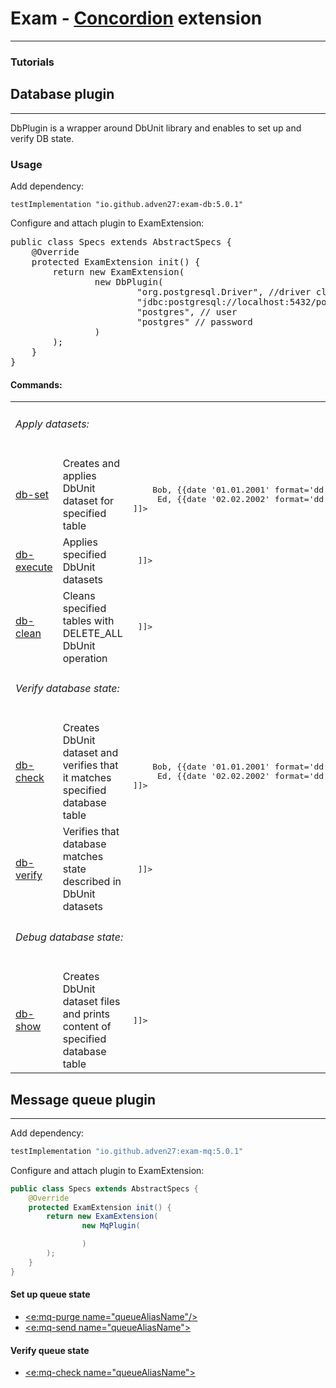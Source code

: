 # Exam - [Concordion](https://github.com/concordion/concordion) extension

---

### Tutorials


## Database plugin

---

DbPlugin is a wrapper around DbUnit library and enables to set up and verify DB state.   

### Usage

Add dependency:

    testImplementation "io.github.adven27:exam-db:5.0.1"

Configure and attach plugin to ExamExtension:

<pre class="java doc-code">public class Specs extends AbstractSpecs {
    @Override
    protected ExamExtension init() {
        return new ExamExtension(
                new DbPlugin(
                        "org.postgresql.Driver", //driver class
                        "jdbc:postgresql://localhost:5432/postgres", //jdbc url 
                        "postgres", // user
                        "postgres" // password
                )
        );
    }
}</pre>

#### Commands:

<table class="table table-sm">

<tr><td colspan="3"> <h6>Apply datasets: </h6> </td></tr>

<tr>
<td class="align-middle"> <a c:run="concordion" href="db/DbSet.html">db-set</a> </td>
<td class="align-middle"> Creates and applies DbUnit dataset for specified table </td>
<td class="align-middle"> <pre class="xml doc-code">
<![CDATA[<e:db-set table="person" cols="id=1..10, name, birthday, created={{now}}">
    <e:row>Bob, {{date '01.01.2001' format='dd.MM.yyyy'}}</e:row>
    <e:row> Ed, {{date '02.02.2002' format='dd.MM.yyyy'}}</e:row>
</e:db-set>]]>
</pre> </td>
</tr>

<tr>
<td class="align-middle"> <a c:run="concordion" href="db/DbExecute.html">db-execute</a> </td>
<td class="align-middle"> Applies specified DbUnit datasets </td>
<td class="align-middle"> <pre class="xml doc-code">
<![CDATA[ <e:db-execute datasets="/data/db/adam.xml, /data/db/bob.json, /data/db/carl/person.csv"/> ]]>
</pre> </td>
</tr>

<tr>
<td class="align-middle"> <a c:run="concordion" href="db/DbClean.html">db-clean</a> </td>
<td class="align-middle"> Cleans specified tables with DELETE_ALL DbUnit operation </td>
<td class="align-middle"> <pre class="xml doc-code">
<![CDATA[ <e:db-clean tables="person, person_fields"/> ]]>
</pre> </td>
</tr>

<tr><td colspan="3"> <h6>Verify database state: </h6> </td></tr>

<tr>
<td class="align-middle"> <a c:run="concordion" href="db/DbCheck.html">db-check</a> </td>
<td class="align-middle"> Creates DbUnit dataset and verifies that it matches specified database table </td>
<td class="align-middle"> <pre class="xml doc-code">
<![CDATA[<e:db-check table="person" cols="id=1..10, name, birthday, created={{now}}">
    <e:row>Bob, {{date '01.01.2001' format='dd.MM.yyyy'}}</e:row>
    <e:row> Ed, {{date '02.02.2002' format='dd.MM.yyyy'}}</e:row>
</e:db-check>]]>
</pre> </td>
</tr>

<tr>
<td class="align-middle"> <a c:run="concordion" href="db/DbVerify.html">db-verify</a> </td>
<td class="align-middle"> Verifies that database matches state described in DbUnit datasets </td>
<td class="align-middle"> <pre class="xml doc-code">
<![CDATA[ <e:db-verify datasets="/data/db/adam.xml, /data/db/bob.json, /data/db/carl/person.csv"/> ]]>
</pre> </td>
</tr>

<tr><td colspan="3"> <h6>Debug database state: </h6> </td></tr>

<tr>
<td class="align-middle"> <a c:run="concordion" href="db/DbShow.html">db-show</a> </td>
<td class="align-middle"> Creates DbUnit dataset files and prints content of specified database table </td>
<td class="align-middle"> <pre class="xml doc-code">
<![CDATA[<e:db-show table="person" saveToResources="/data/db/person.xml"/>]]>
</pre> </td>
</tr>

</table>

## Message queue plugin

---

Add dependency:

```groovy
testImplementation "io.github.adven27:exam-mq:5.0.1"
```

Configure and attach plugin to ExamExtension:

```java
public class Specs extends AbstractSpecs {
    @Override
    protected ExamExtension init() {
        return new ExamExtension(
                new MqPlugin(

                )
        );
    }
}
```

#### Set up queue state

- [<e:mq-purge name="queueAliasName"/>]( mq/MqPurge.html)
- [<e:mq-send name="queueAliasName">]( mq/MqSend.html)

#### Verify queue state

- [<e:mq-check name="queueAliasName">]( mq/MqCheck.html)
